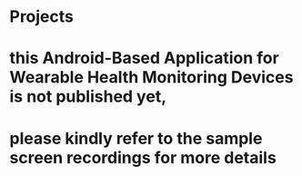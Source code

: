 # Projects
# this Android-Based Application for Wearable Health Monitoring Devices is not published yet, 
# please kindly refer to the sample screen recordings for more details 
